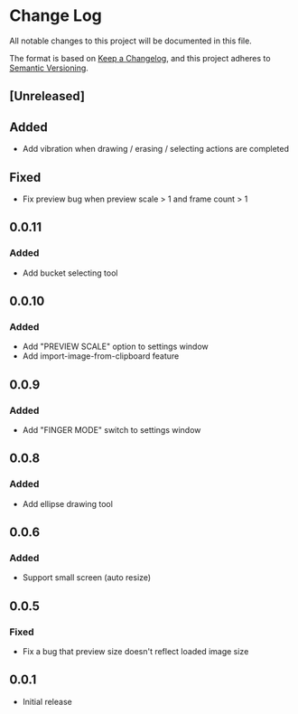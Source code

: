 # Change Log

All notable changes to this project will be documented in this file.

The format is based on [Keep a Changelog](https://keepachangelog.com/en/1.0.0/),
and this project adheres to [Semantic Versioning](https://semver.org/spec/v2.0.0.html).

## [Unreleased]

## Added

- Add vibration when drawing / erasing / selecting actions are completed

## Fixed

- Fix preview bug when preview scale > 1 and frame count > 1

## 0.0.11

### Added

- Add bucket selecting tool

## 0.0.10

### Added

- Add "PREVIEW SCALE" option to settings window
- Add import-image-from-clipboard feature

## 0.0.9

### Added

- Add "FINGER MODE" switch to settings window

## 0.0.8

### Added

- Add ellipse drawing tool

## 0.0.6

### Added

- Support small screen (auto resize)

## 0.0.5

### Fixed

- Fix a bug that preview size doesn't reflect loaded image size

## 0.0.1

- Initial release
